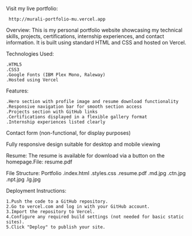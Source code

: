Visit my live portfolio:

     http://murali-portfolio-mu.vercel.app

Overview:
    This is my personal portfolio website showcasing my technical skills, projects, certifications, internship experiences, and contact information. It is built using standard HTML and CSS and hosted on Vercel.

Technologies Used:

    .HTML5
    .CSS3
    .Google Fonts (IBM Plex Mono, Raleway)
    .Hosted using Vercel

Features:

    .Hero section with profile image and resume download functionality
    .Responsive navigation bar for smooth section access
    .Projects section with GitHub links
    .Certifications displayed in a flexible gallery format
    .Internship experiences listed clearly

Contact form (non-functional, for display purposes)

Fully responsive design suitable for desktop and mobile viewing

Resume:
   The resume is available for download via a button on the homepage.File: resume.pdf

File Structure:
   Portfolio
     .index.html
     .styles.css
     .resume.pdf
     .md.jpg
     .ctn.jpg
     .npt.jpg
     .lg.jpg

Deployment Instructions:

    1.Push the code to a GitHub repository.
    2.Go to vercel.com and log in with your GitHub account.
    3.Import the repository to Vercel.
    4.Configure any required build settings (not needed for basic static sites).
    5.Click "Deploy" to publish your site.

